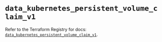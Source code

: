 # `data_kubernetes_persistent_volume_claim_v1`

Refer to the Terraform Registry for docs: [`data_kubernetes_persistent_volume_claim_v1`](https://registry.terraform.io/providers/hashicorp/kubernetes/2.28.0/docs/data-sources/persistent_volume_claim_v1).
